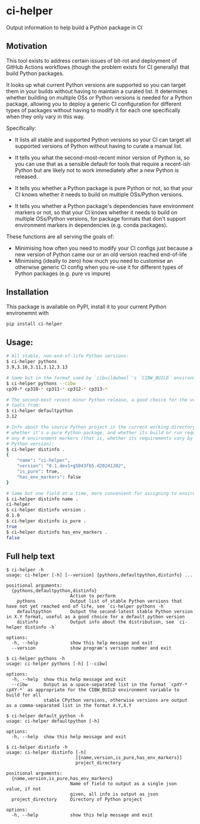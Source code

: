 # ci-helper

Output information to help build a Python package in CI

## Motivation

This tool exists to address certain issues of bit-rot and deployment of GitHub Actions
workflows (though the problem exists for CI generally) that build Python packages.

It looks up what current Python versions are supported so you can target them in your
builds without having to maintain a curated list. It determines whether building on
multiple OSs or Python versions is needed for a Python package, allowing you to deploy a
generic CI configuration for different types of packages without having to modify it for
each one specifically when they only vary in this way.

Specifically:

* It lists all stable and supported Python versions so your CI can target all supported
versions of Python without having to curate a manual list.

* It tells you what the second-most-recent minor version of Python is, so you can use that
as a sensible default for tools that require a recent-ish Python but are likely not to
work immediately after a new Python is released.

* It tells you whether a Python package is pure Python or not, so that your CI knows
whether it needs to build on multiple OSs/Python versions.

* It tells you whether a Python package's dependencies have environment markers or not, so
that your CI knows whether it needs to build on multiple OSs/Python versions, for
package formats that don't support environment markers in dependencies (e.g. conda
packages).

These functions are all serving the goals of:

* Minimising how often you need to modify your CI configs just because a new version of
  Python came our or an old version reached end-of-life
* Minimising (ideally to zero) how much you need to customise an otherwise generic CI
  config when you re-use it for different types of Python packages (e.g. pure vs impure)

## Installation

This package is available on PyPI, install it to your current Python environemnt with
```bash 
pip install ci-helper
```

## Usage:

```bash
# All stable, non-end-of-life Python versions:
$ ci-helper pythons
3.9,3.10,3.11,3.12,3.13

# Same but in the format used by `cibuildwheel`'s `CIBW_BUILD` environment variable (cpython-only for now):
$ ci-helper pythons --cibw
cp39-* cp310-* cp311-* cp312-* cp313-*

# The second-most recent minor Python release, a good choice for the version to run
# tools from:
$ ci-helper defaultpython
3.12

# Info about the source Python project in the current working directory - name, version,
# whether it's a pure Python package, and whether its build or run requirements contain
# any # environment markers (that is, whether its requirements vary by platform or
# Python version):
$ ci-helper distinfo .
{
    "name": "ci-helper",
    "version": "0.1.dev1+g5043fb5.d20241202",
    "is_pure": true,
    "has_env_markers": false
}

# Same but one field at a time, more convenient for assigning to environment variables:
$ ci-helper distinfo name .
ci-helper
$ ci-helper distinfo version .
0.1.0
$ ci-helper distinfo is_pure .
true
$ ci-helper distinfo has_env_markers .
false 
```

## Full help text

```shell
$ ci-helper -h
usage: ci-helper [-h] [--version] {pythons,defaultpython,distinfo} ...

positional arguments:
  {pythons,defaultpython,distinfo}
                        Action to perform
    pythons             Output list of stable Python versions that have not yet reached end of life, see `ci-helper pythons -h`
    defaultpython       Output the second-latest stable Python version in X.Y format, useful as a good choice for a default python version
    distinfo            Output info about the distribution, see `ci-helper distinfo -h`

options:
  -h, --help            show this help message and exit
  --version             show program's version number and exit
```

```shell
$ ci-helper pythons -h
usage: ci-helper pythons [-h] [--cibw]

options:
  -h, --help  show this help message and exit
  --cibw      Output as a space-separated list in the format `cpXY-* cpXY-*` as appropriate for the CIBW_BUILD environment variable to build for all
              stable CPython versions, otherwise versions are output as a comma-separated list in the format X.Y,X.Y
```

```shell
$ ci-helper default_python -h
usage: ci-helper defaultpython [-h]

options:
  -h, --help  show this help message and exit
```

```shell
$ ci-helper distinfo -h
usage: ci-helper distinfo [-h]
                          [{name,version,is_pure,has_env_markers}]
                          project_directory

positional arguments:
  {name,version,is_pure,has_env_markers}
                        Name of field to output as a single json value, if not
                        given, all info is output as json
  project_directory     Directory of Python project

options:
  -h, --help            show this help message and exit
```


